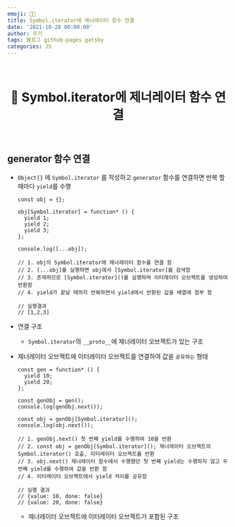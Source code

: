 ```yaml
---
emoji: 👨‍💻
title: Symbol.iterator에 제너레이터 함수 연결
date: '2021-10-28 00:00:00'
author: 우기
tags: 블로그 github-pages gatsby
categories: JS
---
```


<br>

<h1 align="center">
  👋 Symbol.iterator에 제너레이터 함수 연결
</h1>

<br>

## generator 함수 연결

- `Object{}` 에 `Symbol.iterator` 를 작성하고 `generator` 함수를 연결하면 반복 할 때마다 `yield`를 수행

  ```tsx
  const obj = {};

  obj[Symbol.iterator] = function* () {
    yield 1;
    yield 2;
    yield 3;
  };

  console.log([...obj]);

  // 1. obj의 Symbol.iterator에 제너레이터 함수를 연결 함
  // 2. [...obj]를 실행하면 obj에서 [Symbol.iterator]를 검색함
  // 3. 존재하므로 [Symbol.iterator]()를 실행하며 이터레이터 오브젝트를 생성하여 반환함
  // 4. yield가 끝날 때까지 반복하면서 yield에서 반환된 값을 배열에 첨부 함

  // 실행결과
  // [1,2,3]
  ```

- 연결 구조
  - `Symbol.iterator`의 `__proto__`에 제너레이터 오브젝트가 있는 구조
- 제너레이터 오브젝트에 이터레이터 오브젝트를 연결하여 값을 `공유하는` 형태

  ```tsx
  const gen = function* () {
    yield 10;
    yield 20;
  };

  const genObj = gen();
  console.log(genObj.next());

  const obj = genObj[Symbol.iterator]();
  console.log(obj.next());

  // 1. genObj.next() 첫 번째 yield를 수행하여 10을 반환
  // 2. const obj = genObj[Symbol.iterator](); 제너레이터 오브젝트의 Symbol.iterator() 호출, 이터레이터 오브젝트를 반환
  // 3. obj.next() 제너레이터 함수에서 수행했던 첫 번째 yield는 수행하지 않고 두 번째 yield를 수행하여 값을 반환 함
  // 4. 이터레이터 오브젝트에서 yield 처리를 공유함

  // 실행 결과
  // {value: 10, done: false}
  // {value: 20, done: false}
  ```

  - 제너레이터 오브젝트에 이터레이터 오브젝트가 포함된 구조

```toc

```
